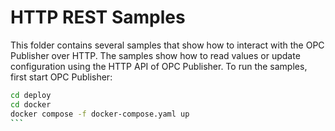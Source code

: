 # HTTP REST Samples

This folder contains several samples that show how to interact with the OPC Publisher over HTTP. The samples show how to read values or update configuration
using the HTTP API of OPC Publisher. To run the samples, first start OPC Publisher:

````bash
cd deploy
cd docker
docker compose -f docker-compose.yaml up
```

